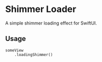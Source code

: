 # Shimmer Loader

A simple shimmer loading effect for SwiftUI.

## Usage

```
someView
    .loadingShimmer()
```
